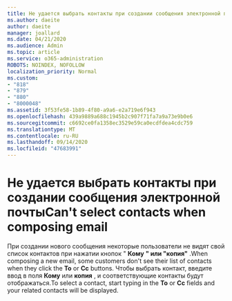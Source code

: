 ```yaml
---
title: Не удается выбрать контакты при создании сообщения электронной почты в Outlook.com
ms.author: daeite
author: daeite
manager: joallard
ms.date: 04/21/2020
ms.audience: Admin
ms.topic: article
ms.service: o365-administration
ROBOTS: NOINDEX, NOFOLLOW
localization_priority: Normal
ms.custom:
- "818"
- "879"
- "880"
- "8000048"
ms.assetid: 3f53fe58-1b89-4f80-a9a6-e2a719e6f943
ms.openlocfilehash: 439a9889a688c1945b2c907f71fa7a9a73e9b0e6
ms.sourcegitcommit: c6692ce0fa1358ec3529e59ca0ecdfdea4cdc759
ms.translationtype: MT
ms.contentlocale: ru-RU
ms.lasthandoff: 09/14/2020
ms.locfileid: "47683991"
---
```

# <a name="cant-select-contacts-when-composing-email"></a><span data-ttu-id="bd322-102">Не удается выбрать контакты при создании сообщения электронной почты</span><span class="sxs-lookup"><span data-stu-id="bd322-102">Can't select contacts when composing email</span></span>

<span data-ttu-id="bd322-103">При создании нового сообщения некоторые пользователи не видят свой список контактов при нажатии кнопок " **Кому** **" или "копия"** .</span><span class="sxs-lookup"><span data-stu-id="bd322-103">When composing a new email, some customers don't see their list of contacts when they click the **To** or **Cc** buttons.</span></span> <span data-ttu-id="bd322-104">Чтобы выбрать контакт, введите ввод в поля **Кому** или **копия** , и соответствующие контакты будут отображаться.</span><span class="sxs-lookup"><span data-stu-id="bd322-104">To select a contact, start typing in the **To** or **Cc** fields and your related contacts will be displayed.</span></span>
